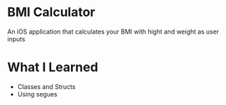 # BMI Calculator

An iOS application that calculates your BMI with hight and weight as user inputs

 # What I Learned

* Classes and Structs
* Using segues
